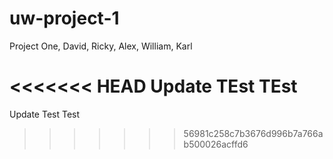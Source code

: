 # uw-project-1
Project One, David, Ricky, Alex, William, Karl

<<<<<<< HEAD
Update TEst TEst
=======
Update Test Test
>>>>>>> 56981c258c7b3676d996b7a766ab500026acffd6
